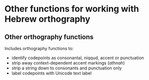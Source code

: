 # Other functions for working with Hebrew orthography



## Other orthography functions

Includes orthography functions to:


- identify codepoints as consonantal, niqqud, accent or punctuation
- strip away context-dependent accent markings (*athnah*)
- strip a string down to consonants and punctuation only
- label codepoints with Unicode text label